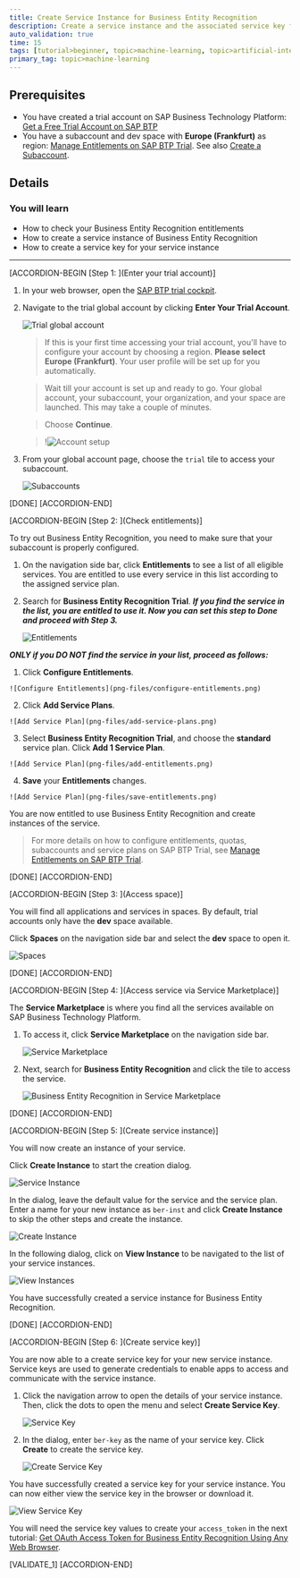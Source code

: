 ```yaml
---
title: Create Service Instance for Business Entity Recognition
description: Create a service instance and the associated service key for Business Entity Recognition, one of the SAP AI Business Services, using SAP BTP Trial.
auto_validation: true
time: 15
tags: [tutorial>beginner, topic>machine-learning, topic>artificial-intelligence, topic>cloud, products>sap-cloud-platform, products>sap-ai-business-services, products>business-entity-recognition]
primary_tag: topic>machine-learning
---
```


## Prerequisites
- You have created a trial account on SAP Business Technology Platform: [Get a Free Trial Account on SAP BTP](hcp-create-trial-account)
- You have a subaccount and dev space with **Europe (Frankfurt)** as region: [Manage Entitlements on SAP BTP Trial](cp-trial-entitlements). See also [Create a Subaccount](https://help.sap.com/viewer/65de2977205c403bbc107264b8eccf4b/Cloud/en-US/261ba9ca868f469baf64c22257324a75.html).

## Details
### You will learn
  - How to check your Business Entity Recognition entitlements
  - How to create a service instance of Business Entity Recognition
  - How to create a service key for your service instance
---

[ACCORDION-BEGIN [Step 1: ](Enter your trial account)]

1. In your web browser, open the [SAP BTP trial cockpit](https://cockpit.hanatrial.ondemand.com/).

2. Navigate to the trial global account by clicking **Enter Your Trial Account**.

    ![Trial global account](png-files/01_Foundation20Onboarding_Home.png)

    >If this is your first time accessing your trial account, you'll have to configure your account by choosing a region. **Please select Europe (Frankfurt)**. Your user profile will be set up for you automatically.

    >Wait till your account is set up and ready to go. Your global account, your subaccount, your organization, and your space are launched. This may take a couple of minutes.

    >Choose **Continue**.

    >!![Account setup](png-files/02_Foundation20Onboarding_Processing.png)

3. From your global account page, choose the `trial` tile to access your subaccount.

    ![Subaccounts](png-files/enter-trial-account.png)

[DONE]
[ACCORDION-END]


[ACCORDION-BEGIN [Step 2: ](Check entitlements)]

To try out Business Entity Recognition, you need to make sure that your subaccount is properly configured.

1. On the navigation side bar, click **Entitlements** to see a list of all eligible services. You are entitled to use every service in this list according to the assigned service plan.

2. Search for **Business Entity Recognition Trial**. ***If you find the service in the list, you are entitled to use it. Now you can set this step to **Done** and proceed with Step 3.***

    ![Entitlements](png-files/check-entitlements.png)

***ONLY if you DO NOT find the service in your list, proceed as follows:***

  1. Click **Configure Entitlements**.

    ![Configure Entitlements](png-files/configure-entitlements.png)

  2. Click **Add Service Plans**.

    ![Add Service Plan](png-files/add-service-plans.png)

  3. Select **Business Entity Recognition Trial**, and choose the **standard** service plan. Click **Add 1 Service Plan**.

    ![Add Service Plan](png-files/add-entitlements.png)

  4. **Save** your **Entitlements** changes.

    ![Add Service Plan](png-files/save-entitlements.png)    

You are now entitled to use Business Entity Recognition and create instances of the service.

>For more details on how to configure entitlements, quotas, subaccounts and service plans on SAP BTP Trial, see [Manage Entitlements on SAP BTP Trial](cp-trial-entitlements).

[DONE]
[ACCORDION-END]


[ACCORDION-BEGIN [Step 3: ](Access space)]

You will find all applications and services in spaces. By default, trial accounts only have the **dev** space available.

Click **Spaces** on the navigation side bar and select the **dev** space to open it.

![Spaces](png-files/access-space.png)

[DONE]
[ACCORDION-END]

[ACCORDION-BEGIN [Step 4: ](Access service via Service Marketplace)]

The **Service Marketplace** is where you find all the services available on SAP Business Technology Platform.

1. To access it, click **Service Marketplace** on the navigation side bar.

    ![Service Marketplace](png-files/access-service-marketplace.png)

2. Next, search for **Business Entity Recognition** and click the tile to access the service.

    ![Business Entity Recognition in Service Marketplace](png-files/access-ber.png)

[DONE]
[ACCORDION-END]

[ACCORDION-BEGIN [Step 5: ](Create service instance)]

You will now create an instance of your service.

Click **Create Instance** to start the creation dialog.

![Service Instance](png-files/create-instance.png)

In the dialog, leave the default value for the service and the service plan. Enter a name for your new instance as `ber-inst` and click **Create Instance** to skip the other steps and create the instance.

![Create Instance](png-files/create-instance-dialog.png)

In the following dialog, click on **View Instance** to be navigated to the list of your service instances.

![View Instances](png-files/view-instances.png)

You have successfully created a service instance for Business Entity Recognition.

[DONE]
[ACCORDION-END]

[ACCORDION-BEGIN [Step 6: ](Create service key)]

You are now able to a create service key for your new service instance. Service keys are used to generate credentials to enable apps to access and communicate with the service instance.

  1. Click the navigation arrow to open the details of your service instance. Then, click the dots to open the menu and select **Create Service Key**.

      ![Service Key](png-files/create-service-keys.png)

  2. In the dialog, enter `ber-key` as the name of your service key. Click **Create** to create the service key.

      ![Create Service Key](png-files/create-service-key-name.png)

You have successfully created a service key for your service instance. You can now either view the service key in the browser or download it.

![View Service Key](png-files/view-service-key.png)

You will need the service key values to create your `access_token` in the next tutorial: [Get OAuth Access Token for Business Entity Recognition Using Any Web Browser](cp-aibus-ber-web-oauth-token).

[VALIDATE_1]
[ACCORDION-END]
